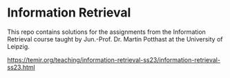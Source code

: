 # Information Retrieval

This repo contains solutions for the assignments from the Information Retrieval course taught by Jun.-Prof. Dr. Martin Potthast at the University of Leipzig.

https://temir.org/teaching/information-retrieval-ss23/information-retrieval-ss23.html
